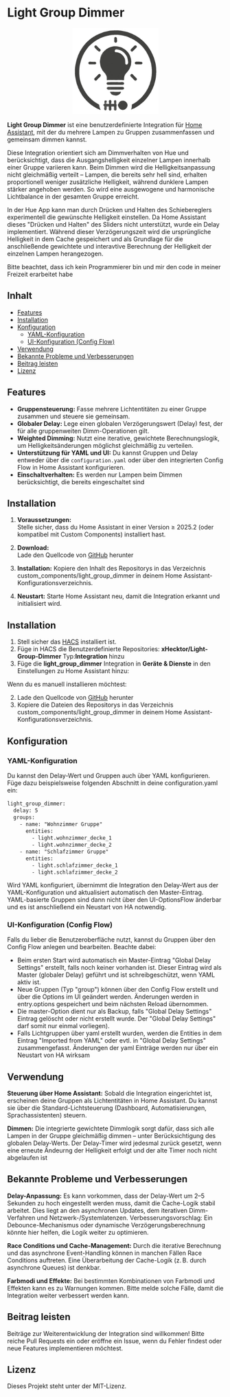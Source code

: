 # Light Group Dimmer


<p align="center">
  <a href="https://github.com/xHecktor/Light-Group-Dimmer/">
    <img src="https://github.com/xHecktor/Light-Group-Dimmer/blob/main/images/logo.png" alt="Logo" height="200">
  </a>
</p>

**Light Group Dimmer** ist eine benutzerdefinierte Integration für [Home Assistant](https://www.home-assistant.io/), mit der du mehrere Lampen zu Gruppen zusammenfassen und gemeinsam dimmen kannst. 

Diese Integration orientiert sich am Dimmverhalten von Hue und berücksichtigt, dass die Ausgangshelligkeit einzelner Lampen innerhalb einer Gruppe variieren kann. Beim Dimmen wird die Helligkeitsanpassung nicht gleichmäßig verteilt – Lampen, die bereits sehr hell sind, erhalten proportionell weniger zusätzliche Helligkeit, während dunklere Lampen stärker angehoben werden. So wird eine ausgewogene und harmonische Lichtbalance in der gesamten Gruppe erreicht.

In der Hue App kann man durch Drücken und Halten des Schiebereglers experimentell die gewünschte Helligkeit einstellen. Da Home Assistant dieses "Drücken und Halten" des Sliders nicht unterstützt, wurde ein Delay implementiert. Während dieser Verzögerungszeit wird die ursprüngliche Helligkeit in dem Cache gespeichert und als Grundlage für die anschließende gewichtete und interavtive Berechnung der Helligkeit der einzelnen Lampen herangezogen.


Bitte beachtet, dass ich kein Programmierer bin und mir den code in meiner Freizeit erarbeitet habe

## Inhalt

- [Features](#features)
- [Installation](#installation)
- [Konfiguration](#konfiguration)
  - [YAML-Konfiguration](#yaml-konfiguration)
  - [UI-Konfiguration (Config Flow)](#ui-konfiguration-config-flow)
- [Verwendung](#verwendung)
- [Bekannte Probleme und Verbesserungen](#bekannte-probleme-und-verbesserungen)
- [Beitrag leisten](#beitrag-leisten)
- [Lizenz](#lizenz)

## Features

- **Gruppensteuerung:** Fasse mehrere Lichtentitäten zu einer Gruppe zusammen und steuere sie gemeinsam.
- **Globaler Delay:** Lege einen globalen Verzögerungswert (Delay) fest, der für alle gruppenweiten Dimm-Operationen gilt.
- **Weighted Dimming:** Nutzt eine iterative, gewichtete Berechnungslogik, um Helligkeitsänderungen möglichst gleichmäßig zu verteilen.
- **Unterstützung für YAML und UI:** Du kannst Gruppen und Delay entweder über die `configuration.yaml` oder über den integrierten Config Flow in Home Assistant konfigurieren.
- **Einschaltverhalten:** Es werden nur Lampen beim Dimmen berücksichtigt, die bereits eingeschaltet sind

## Installation

1. **Voraussetzungen:**  
   Stelle sicher, dass du Home Assistant in einer Version ≥ 2025.2 (oder kompatibel mit Custom Components) installiert hast.

2. **Download:**  
   Lade den Quellcode von [GitHub](https://github.com/xHecktor/Light-Group-Dimmer) herunter
   
4. **Installation:**
Kopiere den Inhalt des Repositorys in das Verzeichnis custom_components/light_group_dimmer in deinem Home Assistant-Konfigurationsverzeichnis.

5. **Neustart:**
Starte Home Assistant neu, damit die Integration erkannt und initialisiert wird.


## Installation

1. Stell sicher das [HACS](https://hacs.xyz) installiert ist.
2. Füge in HACS die Benutzerdefinierte Repositories: **xHecktor/Light-Group-Dimmer** Typ:**Integration** hinzu
3. Füge die **light_group_dimmer** Integration in **Geräte & Dienste**  in den Einstellungen zu Home Assistant hinzu:


   

Wenn du es manuell installieren möchtest:

2. Lade den Quellcode von [GitHub](https://github.com/xHecktor/Light-Group-Dimmer/tree/main/custom_components/light_group_dimmer) herunter
3. Kopiere die Dateien des Repositorys in das Verzeichnis custom_components/light_group_dimmer in deinem Home Assistant-Konfigurationsverzeichnis.







## Konfiguration
### YAML-Konfiguration
Du kannst den Delay-Wert und Gruppen auch über YAML konfigurieren. Füge dazu beispielsweise folgenden Abschnitt in deine configuration.yaml ein:


```
light_group_dimmer:
  delay: 5
  groups:
    - name: "Wohnzimmer Gruppe"
      entities:
        - light.wohnzimmer_decke_1
        - light.wohnzimmer_decke_2
    - name: "Schlafzimmer Gruppe"
      entities:
        - light.schlafzimmer_decke_1
        - light.schlafzimmer_decke_2
```

Wird YAML konfiguriert, übernimmt die Integration den Delay-Wert aus der YAML-Konfiguration und aktualisiert automatisch den Master-Eintrag. YAML-basierte Gruppen sind dann nicht über den UI-OptionsFlow änderbar und es ist anschließend ein Neustart von HA notwendig.

### UI-Konfiguration (Config Flow)
Falls du lieber die Benutzeroberfläche nutzt, kannst du Gruppen über den Config Flow anlegen und bearbeiten. Beachte dabei:

- Beim ersten Start wird automatisch ein Master-Eintrag "Global Delay Settings" erstellt, falls noch keiner vorhanden ist. Dieser Eintrag wird als Master (globaler Delay) geführt und ist schreibgeschützt, wenn YAML aktiv ist.
- Neue Gruppen (Typ "group") können über den Config Flow erstellt und über die Options im UI geändert werden. Änderungen werden in entry.options gespeichert und beim nächsten Reload übernommen.
- Die master-Option dient nur als Backup, falls "Global Delay Settings" Eintrag gelöscht oder nicht erstellt wurde. Der "Global Delay Settings" darf somit nur einmal vorliegen). 
- Falls Lichtgruppen über yaml erstellt wurden, werden die Entities in dem Eintrag "Imported from YAML" oder evtl. in  "Global Delay Settings" zusammengefasst. Änderungen der yaml Einträge werden nur über ein Neustart von HA wirksam


## Verwendung
**Steuerung über Home Assistant:**
Sobald die Integration eingerichtet ist, erscheinen deine Gruppen als Lichtentitäten in Home Assistant. Du kannst sie über die Standard-Lichtsteuerung (Dashboard, Automatisierungen, Sprachassistenten) steuern.

**Dimmen:**
Die integrierte gewichtete Dimmlogik sorgt dafür, dass sich alle Lampen in der Gruppe gleichmäßig dimmen – unter Berücksichtigung des globalen Delay-Werts. Der Delay-Timer wird jedesmal zurück gesetzt, wenn eine erneute Ändeurng der Helligkeit erfolgt und der alte Timer noch nicht abgelaufen ist


## Bekannte Probleme und Verbesserungen
**Delay-Anpassung:**
Es kann vorkommen, dass der Delay-Wert um 2–5 Sekunden zu hoch eingestellt werden muss, damit die Cache-Logik stabil arbeitet. Dies liegt an den asynchronen Updates, dem iterativen Dimm-Verfahren und Netzwerk-/Systemlatenzen.
Verbesserungsvorschlag:
Ein Debounce-Mechanismus oder dynamische Verzögerungsberechnung könnte hier helfen, die Logik weiter zu optimieren.

**Race Conditions und Cache-Management:**
Durch die iterative Berechnung und das asynchrone Event-Handling können in manchen Fällen Race Conditions auftreten. Eine Überarbeitung der Cache-Logik (z. B. durch asynchrone Queues) ist denkbar.

**Farbmodi und Effekte:**
Bei bestimmten Kombinationen von Farbmodi und Effekten kann es zu Warnungen kommen. Bitte melde solche Fälle, damit die Integration weiter verbessert werden kann.

## Beitrag leisten
Beiträge zur Weiterentwicklung der Integration sind willkommen!
Bitte reiche Pull Requests ein oder eröffne ein Issue, wenn du Fehler findest oder neue Features implementieren möchtest.

## Lizenz
Dieses Projekt steht unter der MIT-Lizenz.
